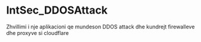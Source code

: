 # IntSec_DDOSAttack
Zhvillimi i nje aplikacioni qe mundeson DDOS attack dhe kundrejt firewalleve dhe proxyve si cloudflare
